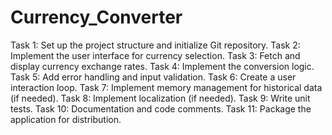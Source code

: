 # Currency_Converter

Task 1: Set up the project structure and initialize Git repository.
Task 2: Implement the user interface for currency selection.
Task 3: Fetch and display currency exchange rates.
Task 4: Implement the conversion logic.
Task 5: Add error handling and input validation.
Task 6: Create a user interaction loop.
Task 7: Implement memory management for historical data (if needed).
Task 8: Implement localization (if needed).
Task 9: Write unit tests.
Task 10: Documentation and code comments.
Task 11: Package the application for distribution.

